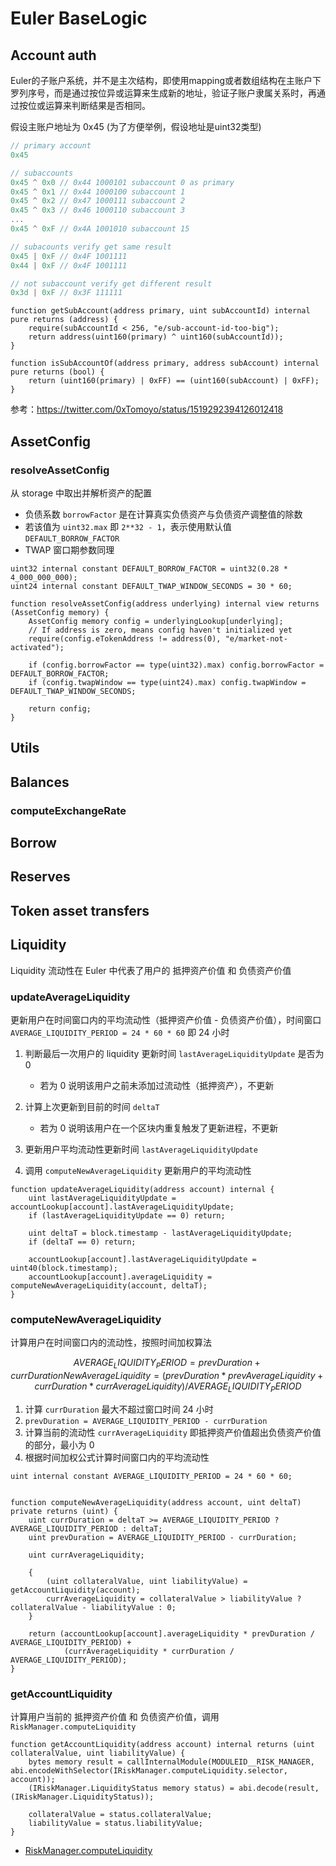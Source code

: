 # Euler BaseLogic

## Account auth

Euler的子账户系统，并不是主次结构，即使用mapping或者数组结构在主账户下罗列序号，而是通过按位异或运算来生成新的地址，验证子账户隶属关系时，再通过按位或运算来判断结果是否相同。

假设主账户地址为 0x45 (为了方便举例，假设地址是uint32类型)

```js
// primary account
0x45

// subaccounts
0x45 ^ 0x0 // 0x44 1000101 subaccount 0 as primary
0x45 ^ 0x1 // 0x44 1000100 subaccount 1
0x45 ^ 0x2 // 0x47 1000111 subaccount 2
0x45 ^ 0x3 // 0x46 1000110 subaccount 3
...
0x45 ^ 0xF // 0x4A 1001010 subaccount 15

// subacounts verify get same result
0x45 | 0xF // 0x4F 1001111
0x44 | 0xF // 0x4F 1001111

// not subaccount verify get different result
0x3d | 0xF // 0x3F 111111

```

```solidity
function getSubAccount(address primary, uint subAccountId) internal pure returns (address) {
    require(subAccountId < 256, "e/sub-account-id-too-big");
    return address(uint160(primary) ^ uint160(subAccountId));
}

function isSubAccountOf(address primary, address subAccount) internal pure returns (bool) {
    return (uint160(primary) | 0xFF) == (uint160(subAccount) | 0xFF);
}
```

参考：<https://twitter.com/0xTomoyo/status/1519292394126012418>

## AssetConfig

### resolveAssetConfig

从 storage 中取出并解析资产的配置

- 负债系数 `borrowFactor` 是在计算真实负债资产与负债资产调整值的除数
- 若该值为 `uint32.max` 即 `2**32 - 1`，表示使用默认值 `DEFAULT_BORROW_FACTOR`
- TWAP 窗口期参数同理

```solidity
uint32 internal constant DEFAULT_BORROW_FACTOR = uint32(0.28 * 4_000_000_000);
uint24 internal constant DEFAULT_TWAP_WINDOW_SECONDS = 30 * 60;

function resolveAssetConfig(address underlying) internal view returns (AssetConfig memory) {
    AssetConfig memory config = underlyingLookup[underlying];
    // If address is zero, means config haven't initialized yet
    require(config.eTokenAddress != address(0), "e/market-not-activated");

    if (config.borrowFactor == type(uint32).max) config.borrowFactor = DEFAULT_BORROW_FACTOR;
    if (config.twapWindow == type(uint24).max) config.twapWindow = DEFAULT_TWAP_WINDOW_SECONDS;

    return config;
}
```

## Utils

## Balances

### computeExchangeRate

## Borrow

## Reserves

## Token asset transfers

## Liquidity

Liquidity 流动性在 Euler 中代表了用户的 抵押资产价值 和 负债资产价值

### updateAverageLiquidity

更新用户在时间窗口内的平均流动性（抵押资产价值 - 负债资产价值），时间窗口 `AVERAGE_LIQUIDITY_PERIOD = 24 * 60 * 60` 即 24 小时

1. 判断最后一次用户的 liquidity 更新时间 `lastAverageLiquidityUpdate` 是否为 0

   - 若为 0 说明该用户之前未添加过流动性（抵押资产），不更新

2. 计算上次更新到目前的时间 `deltaT`

   - 若为 0 说明该用户在一个区块内重复触发了更新进程，不更新

3. 更新用户平均流动性更新时间 `lastAverageLiquidityUpdate`

4. 调用 `computeNewAverageLiquidity` 更新用户的平均流动性

```solidity
function updateAverageLiquidity(address account) internal {
    uint lastAverageLiquidityUpdate = accountLookup[account].lastAverageLiquidityUpdate;
    if (lastAverageLiquidityUpdate == 0) return;

    uint deltaT = block.timestamp - lastAverageLiquidityUpdate;
    if (deltaT == 0) return;

    accountLookup[account].lastAverageLiquidityUpdate = uint40(block.timestamp);
    accountLookup[account].averageLiquidity = computeNewAverageLiquidity(account, deltaT);
}
```

### computeNewAverageLiquidity

计算用户在时间窗口内的流动性，按照时间加权算法

```math
AVERAGE_LIQUIDITY_PERIOD = prevDuration + currDuration
NewAverageLiquidity = (prevDuration * prevAverageLiquidity + currDuration * currAverageLiquidity) / AVERAGE_LIQUIDITY_PERIOD
```

1. 计算 `currDuration` 最大不超过窗口时间 24 小时
2. `prevDuration = AVERAGE_LIQUIDITY_PERIOD - currDuration`
3. 计算当前的流动性 `currAverageLiquidity` 即抵押资产价值超出负债资产价值的部分，最小为 0
4. 根据时间加权公式计算时间窗口内的平均流动性

```solidity
uint internal constant AVERAGE_LIQUIDITY_PERIOD = 24 * 60 * 60;


function computeNewAverageLiquidity(address account, uint deltaT) private returns (uint) {
    uint currDuration = deltaT >= AVERAGE_LIQUIDITY_PERIOD ? AVERAGE_LIQUIDITY_PERIOD : deltaT;
    uint prevDuration = AVERAGE_LIQUIDITY_PERIOD - currDuration;

    uint currAverageLiquidity;

    {
        (uint collateralValue, uint liabilityValue) = getAccountLiquidity(account);
        currAverageLiquidity = collateralValue > liabilityValue ? collateralValue - liabilityValue : 0;
    }

    return (accountLookup[account].averageLiquidity * prevDuration / AVERAGE_LIQUIDITY_PERIOD) +
            (currAverageLiquidity * currDuration / AVERAGE_LIQUIDITY_PERIOD);
}
```

### getAccountLiquidity

计算用户当前的 抵押资产价值 和 负债资产价值，调用 `RiskManager.computeLiquidity`

```solidity
function getAccountLiquidity(address account) internal returns (uint collateralValue, uint liabilityValue) {
    bytes memory result = callInternalModule(MODULEID__RISK_MANAGER, abi.encodeWithSelector(IRiskManager.computeLiquidity.selector, account));
    (IRiskManager.LiquidityStatus memory status) = abi.decode(result, (IRiskManager.LiquidityStatus));

    collateralValue = status.collateralValue;
    liabilityValue = status.liabilityValue;
}
```

- [RiskManager.computeLiquidity](./RiskManager.md#computeliquidity)
